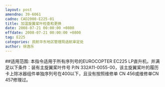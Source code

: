 ```yaml
---
layout: post
amendno: 39-6061
cadno: CAD2008-E225-01
title: 加温旋翼桨叶检查和更换
date: 2008-07-21 00:00:00 +0800
effdate: 2008-07-21 00:00:00 +0800
tag: E225
categories: 民航华东地区管理局适航审定处
author: 徐逸乐
---
```


##适用范围:
本指令适用于所有序列号的EUROCOPTER EC225 LP直升机，并满足以下条件：装有主旋翼桨叶件号 P/N 332A11-0055-00，该主旋翼桨叶的履历卡上除冰器组件单独序列号在400以下，且没有按照维修单 CN 456或维修单CN 457修理过。

